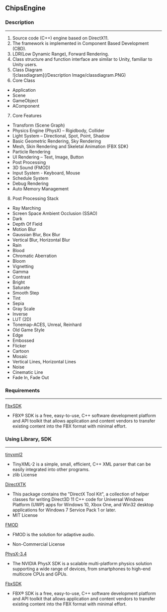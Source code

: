 ## __ChipsEngine__  
### __Description__  
___  
1. Source code (C++) engine based on DirectX11.
2. The framework is implemented in Component Based Development (CBD).
3. LDR(Low Dynamic Range), Forward Rendering.
4. Class structure and function interface are similar to Unity, familiar to Unity users.
5. Class Diagram  
![classdiagram](/Description Image/classdiagram.PNG)
6. Core Class
 - Application 
 - Scene  
 - GameObject  
 - AComponent
7. Core Features
 - Transform (Scene Graph)
 - Physics Engine (PhysX) – Rigidbody, Collider
 - Light System – Directional, Spot, Point, Shadow
 - Basic Geometric Rendering, Sky Rendering
 - Mesh, Skin Rendering and Skeletal Animation (FBX SDK)
 - Particle Rendering
 - UI Rendering – Text, Image, Button
 - Post Processing
 - 3D Sound (FMOD)
 - Input System - Keyboard, Mouse
 - Schedule System
 - Debug Rendering
 - Auto Memory Management  
8. Post Processing Stack
 - Ray Marching
 - Screen Space Ambient Occlusion (SSAO)
 - Dark
 - Depth Of Field
 - Motion Blur
 - Gaussian Blur, Box Blur
 - Vertical Blur, Horizontal Blur
 - Rain
 - Blood
 - Chromatic Aberration
 - Bloom
 - Vignetting
 - Gamma
 - Contrast
 - Bright
 - Saturate
 - Smooth Step
 - Tint
 - Sepia
 - Gray Scale
 - Inverse
 - LUT (2D)
 - Tonemap-ACES, Unreal, Reinhard
 - Old Game Style
 - Edge
 - Embossed
 - Flicker
 - Cartoon
 - Mosaic
 - Vertical Lines, Horizontal Lines
 - Noise
 - Cinematic Line
 - Fade In, Fade Out

### __Requirements__
___
[FbxSDK](https://www.autodesk.com/developer-network/platform-technologies/fbx-sdk-2020-0)

  - FBX® SDK is a free, easy-to-use, C++ software development platform and API toolkit that allows application and content vendors to transfer existing content into the FBX format with minimal effort.  
 
### __Using Library, SDK__
___

[tinyxml2](https://github.com/leethomason/tinyxml2)    
 - TinyXML-2 is a simple, small, efficient, C++ XML parser that can be easily integrated into other programs.
 - zlib License  

[DirectXTK](https://github.com/jerrypoiu/DirectXTK)  
 - This package contains the "DirectX Tool Kit", a collection of helper classes for writing Direct3D 11 C++ code for Universal Windows Platform (UWP) apps for Windows 10, Xbox One, and Win32 desktop applications for Windows 7 Service Pack 1 or later.  
 - MIT License  

[FMOD](https://www.fmod.com/)  
 - FMOD is the solution for adaptive audio.

 - Non-Commercial License

[PhysX-3.4](https://developer.nvidia.com/physx-sdk%20)  
 -   The NVIDIA PhysX SDK is a scalable multi-platform physics solution supporting a wide range of devices, from smartphones to high-end multicore CPUs and GPUs.

[FbxSDK](https://www.autodesk.com/developer-network/platform-technologies/fbx-sdk-2020-0)  
 - FBX® SDK is a free, easy-to-use, C++ software development platform and API toolkit that allows application and content vendors to transfer existing content into the FBX format with minimal effort.
